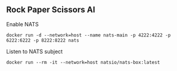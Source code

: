 ## Rock Paper Scissors AI

Enable NATS
```
docker run -d --network=host --name nats-main -p 4222:4222 -p 6222:6222 -p 8222:8222 nats 
```

Listen to NATS subject
```
docker run --rm -it --network=host natsio/nats-box:latest

```